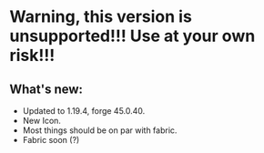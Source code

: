 # Warning, this version is unsupported!!! Use at your own risk!!!

## What's new:

* Updated to 1.19.4, forge 45.0.40.
* New Icon.
* Most things should be on par with fabric.
* Fabric soon (?)